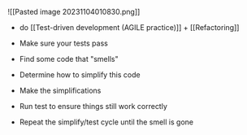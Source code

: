 ![[Pasted image 20231104010830.png]]
- do [[Test-driven development (AGILE practice)]] + [[Refactoring]]

- Make sure your tests pass
- Find some code that "smells"
- Determine how to simplify this code
- Make the simplifications
- Run test to ensure things still work correctly
- Repeat the simplify/test cycle until the smell is gone
